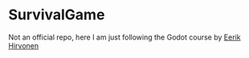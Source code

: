 # SurvivalGame

Not an official repo, here I am just following the Godot course by [Eerik Hirvonen](https://www.udemy.com/user/eerik-hirvonen/)
